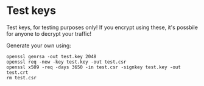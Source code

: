  Test keys
===========

Test keys, for testing purposes only!
If you encrypt using these, it's possbile for anyone to decrypt your traffic!

Generate your own using:
	
    openssl genrsa -out test.key 2048
    openssl req -new -key test.key -out test.csr
    openssl x509 -req -days 3650 -in test.csr -signkey test.key -out test.crt
    rm test.csr 
